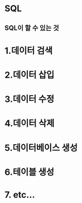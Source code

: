 # SQL

## SQL이 할 수 있는 것

# 1.데이터 검색
# 2.데이터 삽입
# 3.데이터 수정
# 4.데이터 삭제
# 5.데이터베이스 생성
# 6.테이블 생성
# 7. etc...
